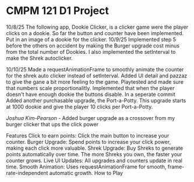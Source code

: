 # CMPM 121 D1 Project

10/8/25
The following app, Dookie Clicker, is a clicker game were the player clicks on a dookie. So far the button and counter have been implemented. Put in an image of a dookie for the clicker.
10/9/25
Implemented step 5 before the others on accident by making the Burger upgrade cost minus from the total number of Dookies. I also implemented the setInterval to make the Shrek autoclicker.

10/10/25
Made a requestAnimationFrame to smoothly animate the counter for the shrek auto clicker instead of setInterval. Added UI detail and pazzaz to give the gane a bit more feeling to the game. Playtested and made sure that numbers scale proportionalitly. Implemented that when the player doesn't have enough dookie the buttons disable. In a seperate commit Added another purchasable upgrade, the Port-a-Potty. This upgrade starts at 1000 dookie and give the player 10 clicks per Port-a-Potty.

_Joshua Kim-Pearson_ - Added burger upgrade as a crossover from my burger clicker that ups the click power

Features
Click to earn points: Click the main button to increase your counter.
Burger Upgrade: Spend points to increase your click power, making each click more valuable.
Shrek Upgrade: Buy Shreks to generate points automatically over time. The more Shreks you own, the faster your counter grows.
Live UI Updates: All upgrades and counters update in real time.
Smooth Animation: Uses requestAnimationFrame for smooth, frame-rate-independent automatic growth.
How to Play
